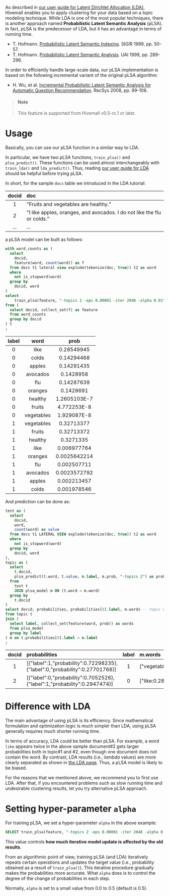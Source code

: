<!--
  Licensed to the Apache Software Foundation (ASF) under one
  or more contributor license agreements.  See the NOTICE file
  distributed with this work for additional information
  regarding copyright ownership.  The ASF licenses this file
  to you under the Apache License, Version 2.0 (the
  "License"); you may not use this file except in compliance
  with the License.  You may obtain a copy of the License at

    http://www.apache.org/licenses/LICENSE-2.0

  Unless required by applicable law or agreed to in writing,
  software distributed under the License is distributed on an
  "AS IS" BASIS, WITHOUT WARRANTIES OR CONDITIONS OF ANY
  KIND, either express or implied.  See the License for the
  specific language governing permissions and limitations
  under the License.
-->

As described in [our user guide for Latent Dirichlet Allocation (LDA)](lda.md), Hivemall enables you to apply clustering for your data based on a topic modeling technique. While LDA is one of the most popular techniques, there is another approach named **Probabilistic Latent Semantic Analysis** (pLSA). In fact, pLSA is the predecessor of LDA, but it has an advantage in terms of running time.

- T. Hofmann. [Probabilistic Latent Semantic Indexing](http://dl.acm.org/citation.cfm?id=312649). SIGIR 1999, pp. 50-57.
- T. Hofmann. [Probabilistic Latent Semantic Analysis](http://www.iro.umontreal.ca/~nie/IFT6255/Hofmann-UAI99.pdf). UAI 1999, pp. 289-296.

In order to efficiently handle large-scale data, our pLSA implementation is based on the following incremental variant of the original pLSA algorithm:

- H. Wu, et al. [Incremental Probabilistic Latent Semantic Analysis for Automatic Question Recommendation](http://dl.acm.org/citation.cfm?id=1454026). RecSys 2008, pp. 99-106.

<!-- toc -->

> #### Note
> This feature is supported from Hivemall v0.5-rc.1 or later.

# Usage

Basically, you can use our pLSA function in a similar way to LDA.

In particular, we have two pLSA functions, `train_plsa()` and `plsa_predict()`. These functions can be used almost interchangeably with `train_lda()` and `lda_predict()`. Thus, reading [our user guide for LDA](lda.md) should be helpful before trying pLSA.

In short, for the sample `docs` table we introduced in the LDA tutorial:

| docid | doc  |
|:---:|:---|
| 1  | "Fruits and vegetables are healthy." |
|2 | "I like apples, oranges, and avocados. I do not like the flu or colds." |
| ... | ... |

a pLSA model can be built as follows:

```sql
with word_counts as (
  select
    docid,
    feature(word, count(word)) as f
  from docs t1 lateral view explode(tokenize(doc, true)) t2 as word
  where
    not is_stopword(word)
  group by
    docid, word
)
select
	train_plsa(feature, "-topics 2 -eps 0.00001 -iter 2048 -alpha 0.01") as (label, word, prob)
from (
  select docid, collect_set(f) as feature
  from word_counts
  group by docid
) t
;
```

|label |  word  |  prob|
|:---:|:---:|:---:|
|0|       like   | 0.28549945|
|0|       colds  | 0.14294468|
|0|       apples | 0.14291435|
|0|       avocados|        0.1428958|
|0|       flu    | 0.14287639|
|0|       oranges| 0.1428691|
|0|       healthy| 1.2605103E-7|
|0|       fruits | 4.772253E-8|
|0|       vegetables |     1.929087E-8|
|1|       vegetables  |    0.32713377|
|1|       fruits | 0.32713372|
|1|       healthy| 0.3271335|
|1|       like   | 0.006977764|
|1|       oranges| 0.0025642214|
|1|       flu    | 0.002507711|
|1|       avocados|        0.0023572792|
|1|       apples | 0.002213457|
|1|       colds  | 0.001978546|



And prediction can be done as:

```sql
test as (
  select
    docid,
    word,
    count(word) as value
  from docs t1 LATERAL VIEW explode(tokenize(doc, true)) t2 as word
  where
    not is_stopword(word)
  group by
    docid, word
),
topic as (
  select
    t.docid,
    plsa_predict(t.word, t.value, m.label, m.prob, "-topics 2") as probabilities
  from
    test t
    JOIN plsa_model m ON (t.word = m.word)
  group by
    t.docid
)
select docid, probabilities, probabilities[0].label, m.words -- topic each document should be assigned
from topic t
join (
  select label, collect_set(feature(word, prob)) as words
  from plsa_model
  group by label
) m on t.probabilities[0].label = m.label
;
```


|docid  | probabilities |  label |  m.words |
|:---:|:---|:---:|:---|
|1      | [{"label":1,"probability":0.72298235},{"label":0,"probability":0.27701768}]   |  1 |      ["vegetables:0.32713377","fruits:0.32713372","healthy:0.3271335","like:0.006977764","oranges:0.0025642214","flu:0.002507711","avocados:0.0023572792","apples:0.002213457","colds:0.001978546"]|
|2  |     [{"label":0,"probability":0.7052526},{"label":1,"probability":0.2947474}]     |  0     |  ["like:0.28549945","colds:0.14294468","apples:0.14291435","avocados:0.1428958","flu:0.14287639","oranges:0.1428691","healthy:1.2605103E-7","fruits:4.772253E-8","vegetables:1.929087E-8"]|

# Difference with LDA

The main advantage of using pLSA is its efficiency. Since mathematical formulation and optimization logic is much simpler than LDA, using pLSA generally requires much shorter running time.

In terms of accuracy, LDA could be better than pLSA. For example, a word `like` appears twice in the above sample document#2 gets larger probabilities both in topic#1 and #2, even though one document does not contain the word. By contrast, LDA results (i.e., *lambda* values) are more clearly separated as shown in [the LDA page](lda.md). Thus, a pLSA model is likely to be biased.

For the reasons that we mentioned above, we recommend you to first use LDA. After that, if you encountered problems such as slow running time and undesirable clustering results, let you try alternative pLSA approach.

# Setting hyper-parameter `alpha`

For training pLSA, we set a hyper-parameter `alpha` in the above example:

```sql
SELECT train_plsa(feature, "-topics 2 -eps 0.00001 -iter 2048 -alpha 0.01") 
```

This value controls **how much iterative model update is affected by the old results**.

From an algorithmic point of view, training pLSA (and LDA) iteratively repeats certain operations and updates the target value (i.e., probability obtained as a result of `train_plsa()`). This iterative procedure gradually makes the probabilities more accurate. What `alpha` does is to control the degree of the change of probabilities in each step.

Normally, `alpha` is set to a small value from 0.0 to 0.5 (default is 0.5).